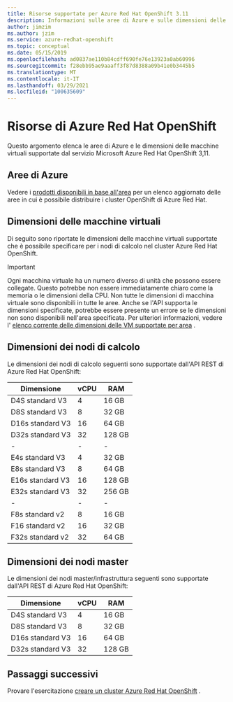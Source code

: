 ```yaml
---
title: Risorse supportate per Azure Red Hat OpenShift 3.11
description: Informazioni sulle aree di Azure e sulle dimensioni delle macchine virtuali supportate da Microsoft Azure Red Hat OpenShift.
author: jimzim
ms.author: jzim
ms.service: azure-redhat-openshift
ms.topic: conceptual
ms.date: 05/15/2019
ms.openlocfilehash: ad0837ae110b84cdff690fe76e13923a0ab60996
ms.sourcegitcommit: f28ebb95ae9aaaff3f87d8388a09b41e0b3445b5
ms.translationtype: MT
ms.contentlocale: it-IT
ms.lasthandoff: 03/29/2021
ms.locfileid: "100635609"
---
```

# <a name="azure-red-hat-openshift-resources"></a>Risorse di Azure Red Hat OpenShift

Questo argomento elenca le aree di Azure e le dimensioni delle macchine virtuali supportate dal servizio Microsoft Azure Red Hat OpenShift 3,11.

## <a name="azure-regions"></a>Aree di Azure

Vedere i [prodotti disponibili in base all'area](https://azure.microsoft.com/global-infrastructure/services/?products=openshift&regions=all) per un elenco aggiornato delle aree in cui è possibile distribuire i cluster OpenShift di Azure Red Hat.

## <a name="virtual-machine-sizes"></a>Dimensioni delle macchine virtuali

Di seguito sono riportate le dimensioni delle macchine virtuali supportate che è possibile specificare per i nodi di calcolo nel cluster Azure Red Hat OpenShift.

> [!Important]
> Ogni macchina virtuale ha un numero diverso di unità che possono essere collegate. Questo potrebbe non essere immediatamente chiaro come la memoria o le dimensioni della CPU.
> Non tutte le dimensioni di macchina virtuale sono disponibili in tutte le aree. Anche se l'API supporta le dimensioni specificate, potrebbe essere presente un errore se le dimensioni non sono disponibili nell'area specificata.
> Per ulteriori informazioni, vedere l' [elenco corrente delle dimensioni delle VM supportate per area](https://azure.microsoft.com/global-infrastructure/services/?products=virtual-machines) .

## <a name="compute-node-sizes"></a>Dimensioni dei nodi di calcolo

Le dimensioni dei nodi di calcolo seguenti sono supportate dall'API REST di Azure Red Hat OpenShift:

|Dimensione|vCPU|RAM|
|-|-|-|
|D4S standard V3|4|16 GB|
|D8S standard V3|8|32 GB|
|D16s standard V3|16|64 GB|
|D32s standard V3|32|128 GB|
|-|-|-|
|E4s standard V3|4|32 GB|
|E8s standard V3|8|64 GB|
|E16s standard V3|16|128 GB|
|E32s standard V3|32|256 GB|
|-|-|-|
|F8s standard v2|8|16 GB|
|F16 standard v2|16|32 GB|
|F32s standard v2|32|64 GB|

## <a name="master-node-sizes"></a>Dimensioni dei nodi master

Le dimensioni dei nodi master/infrastruttura seguenti sono supportate dall'API REST di Azure Red Hat OpenShift:

|Dimensione|vCPU|RAM|
|-|-|-|
|D4S standard V3|4|16 GB|
|D8S standard V3|8|32 GB|
|D16s standard V3|16|64 GB|
|D32s standard V3|32|128 GB|

## <a name="next-steps"></a>Passaggi successivi

Provare l'esercitazione [creare un cluster Azure Red Hat OpenShift](tutorial-create-cluster.md) .
